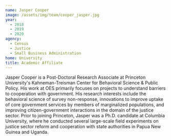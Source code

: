 ```yaml
---
name: Jasper Cooper
image: /assets/img/team/cooper_jasper.jpg
year: 
  - 2018
  - 2019
  - 2020
agency:   
  - Census
  - Justice 
  - Small Business Administration
home: University 
title: Academic Affiliate 
---
```


Jasper Cooper is a Post-Doctoral Research Associate at Princeton University's Kahneman-Treisman Center for Behavioral Science & Public Policy. His work at OES primarily focuses on projects to understand barriers to cooperation with government. His research interests include the behavioral science of survey non-response, innovations to improve uptake of core government services by members of marginalized populations, and improving citizen-government interactions in the domain of the justice sector. Prior to joining Princeton, Jasper was a Ph.D. candidate at Columbia University, where he conducted several large-scale field experiments on justice sector reform and cooperation with state authorities in Papua New Guinea and Uganda.
